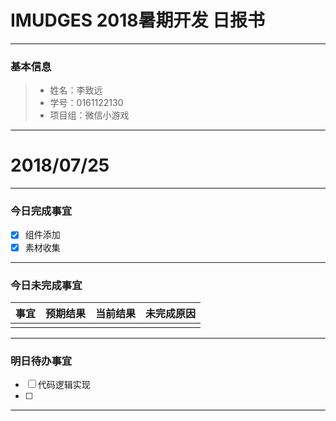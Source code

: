 # IMUDGES 2018暑期开发 日报书
-------


### 基本信息
> * 姓名：李致远
> * 学号：0161122130
> * 项目组：微信小游戏

-------


# 2018/07/25

-------

### 今日完成事宜
- [x]  组件添加
- [x] 素材收集

-----
### 今日未完成事宜


| 事宜     |预期结果| 当前结果  | 未完成原因   | 
| --------   | -----:  | -----:  | :----:  |
|    |   |   |   |


------
### 明日待办事宜
- [ ] 代码逻辑实现
- [ ] 
-------
